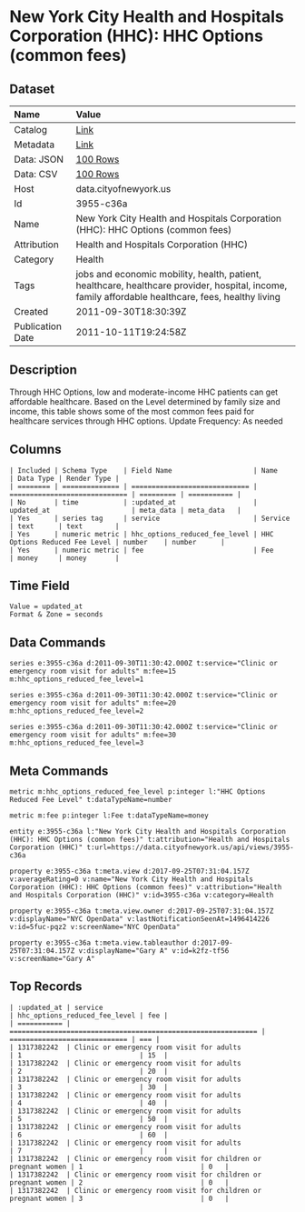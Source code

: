 # New York City Health and Hospitals Corporation (HHC): HHC Options (common fees)

## Dataset

| Name | Value |
| :--- | :---- |
| Catalog | [Link](https://catalog.data.gov/dataset/new-york-city-health-and-hospitals-corporation-hhc-hhc-options-common-fees-f63a7) |
| Metadata | [Link](https://data.cityofnewyork.us/api/views/3955-c36a) |
| Data: JSON | [100 Rows](https://data.cityofnewyork.us/api/views/3955-c36a/rows.json?max_rows=100) |
| Data: CSV | [100 Rows](https://data.cityofnewyork.us/api/views/3955-c36a/rows.csv?max_rows=100) |
| Host | data.cityofnewyork.us |
| Id | 3955-c36a |
| Name | New York City Health and Hospitals Corporation (HHC): HHC Options (common fees) |
| Attribution | Health and Hospitals Corporation (HHC) |
| Category | Health |
| Tags | jobs and economic mobility, health, patient, healthcare, healthcare provider, hospital, income, family affordable healthcare, fees, healthy living |
| Created | 2011-09-30T18:30:39Z |
| Publication Date | 2011-10-11T19:24:58Z |

## Description

Through HHC Options, low and moderate-income HHC patients can get affordable healthcare.  Based on the Level determined by family size and income, this table shows some of the most common fees paid for healthcare services through HHC options.
Update Frequency: As needed

## Columns

```ls
| Included | Schema Type    | Field Name                    | Name                          | Data Type | Render Type |
| ======== | ============== | ============================= | ============================= | ========= | =========== |
| No       | time           | :updated_at                   | updated_at                    | meta_data | meta_data   |
| Yes      | series tag     | service                       | Service                       | text      | text        |
| Yes      | numeric metric | hhc_options_reduced_fee_level | HHC Options Reduced Fee Level | number    | number      |
| Yes      | numeric metric | fee                           | Fee                           | money     | money       |
```

## Time Field

```ls
Value = updated_at
Format & Zone = seconds
```

## Data Commands

```ls
series e:3955-c36a d:2011-09-30T11:30:42.000Z t:service="Clinic or emergency room visit for adults" m:fee=15 m:hhc_options_reduced_fee_level=1

series e:3955-c36a d:2011-09-30T11:30:42.000Z t:service="Clinic or emergency room visit for adults" m:fee=20 m:hhc_options_reduced_fee_level=2

series e:3955-c36a d:2011-09-30T11:30:42.000Z t:service="Clinic or emergency room visit for adults" m:fee=30 m:hhc_options_reduced_fee_level=3
```

## Meta Commands

```ls
metric m:hhc_options_reduced_fee_level p:integer l:"HHC Options Reduced Fee Level" t:dataTypeName=number

metric m:fee p:integer l:Fee t:dataTypeName=money

entity e:3955-c36a l:"New York City Health and Hospitals Corporation (HHC): HHC Options (common fees)" t:attribution="Health and Hospitals Corporation (HHC)" t:url=https://data.cityofnewyork.us/api/views/3955-c36a

property e:3955-c36a t:meta.view d:2017-09-25T07:31:04.157Z v:averageRating=0 v:name="New York City Health and Hospitals Corporation (HHC): HHC Options (common fees)" v:attribution="Health and Hospitals Corporation (HHC)" v:id=3955-c36a v:category=Health

property e:3955-c36a t:meta.view.owner d:2017-09-25T07:31:04.157Z v:displayName="NYC OpenData" v:lastNotificationSeenAt=1496414226 v:id=5fuc-pqz2 v:screenName="NYC OpenData"

property e:3955-c36a t:meta.view.tableauthor d:2017-09-25T07:31:04.157Z v:displayName="Gary A" v:id=k2fz-tf56 v:screenName="Gary A"
```

## Top Records

```ls
| :updated_at | service                                                       | hhc_options_reduced_fee_level | fee | 
| =========== | ============================================================= | ============================= | === | 
| 1317382242  | Clinic or emergency room visit for adults                     | 1                             | 15  | 
| 1317382242  | Clinic or emergency room visit for adults                     | 2                             | 20  | 
| 1317382242  | Clinic or emergency room visit for adults                     | 3                             | 30  | 
| 1317382242  | Clinic or emergency room visit for adults                     | 4                             | 40  | 
| 1317382242  | Clinic or emergency room visit for adults                     | 5                             | 50  | 
| 1317382242  | Clinic or emergency room visit for adults                     | 6                             | 60  | 
| 1317382242  | Clinic or emergency room visit for adults                     | 7                             |     | 
| 1317382242  | Clinic or emergency room visit for children or pregnant women | 1                             | 0   | 
| 1317382242  | Clinic or emergency room visit for children or pregnant women | 2                             | 0   | 
| 1317382242  | Clinic or emergency room visit for children or pregnant women | 3                             | 0   | 
```